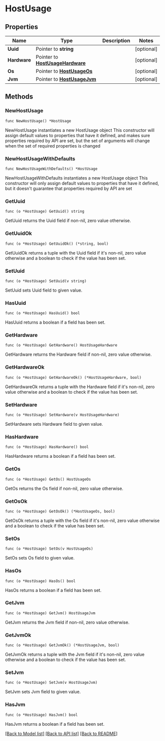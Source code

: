 # HostUsage

## Properties

Name | Type | Description | Notes
------------ | ------------- | ------------- | -------------
**Uuid** | Pointer to **string** |  | [optional] 
**Hardware** | Pointer to [**HostUsageHardware**](HostUsageHardware.md) |  | [optional] 
**Os** | Pointer to [**HostUsageOs**](HostUsageOs.md) |  | [optional] 
**Jvm** | Pointer to [**HostUsageJvm**](HostUsageJvm.md) |  | [optional] 

## Methods

### NewHostUsage

`func NewHostUsage() *HostUsage`

NewHostUsage instantiates a new HostUsage object
This constructor will assign default values to properties that have it defined,
and makes sure properties required by API are set, but the set of arguments
will change when the set of required properties is changed

### NewHostUsageWithDefaults

`func NewHostUsageWithDefaults() *HostUsage`

NewHostUsageWithDefaults instantiates a new HostUsage object
This constructor will only assign default values to properties that have it defined,
but it doesn't guarantee that properties required by API are set

### GetUuid

`func (o *HostUsage) GetUuid() string`

GetUuid returns the Uuid field if non-nil, zero value otherwise.

### GetUuidOk

`func (o *HostUsage) GetUuidOk() (*string, bool)`

GetUuidOk returns a tuple with the Uuid field if it's non-nil, zero value otherwise
and a boolean to check if the value has been set.

### SetUuid

`func (o *HostUsage) SetUuid(v string)`

SetUuid sets Uuid field to given value.

### HasUuid

`func (o *HostUsage) HasUuid() bool`

HasUuid returns a boolean if a field has been set.

### GetHardware

`func (o *HostUsage) GetHardware() HostUsageHardware`

GetHardware returns the Hardware field if non-nil, zero value otherwise.

### GetHardwareOk

`func (o *HostUsage) GetHardwareOk() (*HostUsageHardware, bool)`

GetHardwareOk returns a tuple with the Hardware field if it's non-nil, zero value otherwise
and a boolean to check if the value has been set.

### SetHardware

`func (o *HostUsage) SetHardware(v HostUsageHardware)`

SetHardware sets Hardware field to given value.

### HasHardware

`func (o *HostUsage) HasHardware() bool`

HasHardware returns a boolean if a field has been set.

### GetOs

`func (o *HostUsage) GetOs() HostUsageOs`

GetOs returns the Os field if non-nil, zero value otherwise.

### GetOsOk

`func (o *HostUsage) GetOsOk() (*HostUsageOs, bool)`

GetOsOk returns a tuple with the Os field if it's non-nil, zero value otherwise
and a boolean to check if the value has been set.

### SetOs

`func (o *HostUsage) SetOs(v HostUsageOs)`

SetOs sets Os field to given value.

### HasOs

`func (o *HostUsage) HasOs() bool`

HasOs returns a boolean if a field has been set.

### GetJvm

`func (o *HostUsage) GetJvm() HostUsageJvm`

GetJvm returns the Jvm field if non-nil, zero value otherwise.

### GetJvmOk

`func (o *HostUsage) GetJvmOk() (*HostUsageJvm, bool)`

GetJvmOk returns a tuple with the Jvm field if it's non-nil, zero value otherwise
and a boolean to check if the value has been set.

### SetJvm

`func (o *HostUsage) SetJvm(v HostUsageJvm)`

SetJvm sets Jvm field to given value.

### HasJvm

`func (o *HostUsage) HasJvm() bool`

HasJvm returns a boolean if a field has been set.


[[Back to Model list]](../README.md#documentation-for-models) [[Back to API list]](../README.md#documentation-for-api-endpoints) [[Back to README]](../README.md)


